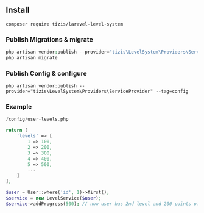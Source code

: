 ## Install

`composer require tizis/laravel-level-system`

### Publish Migrations & migrate 

```php
php artisan vendor:publish --provider="tizis\LevelSystem\Providers\ServiceProvider" --tag=migrations
php artisan migrate
```

### Publish Config & configure 

`php artisan vendor:publish --provider="tizis\LevelSystem\Providers\ServiceProvider" --tag=config`

### Example

```php
/config/user-levels.php

return [
    'levels' => [
        1 => 100,
        2 => 200,
        3 => 300,
        4 => 400,
        5 => 500,
        ...
    ]
];
``` 


```php
$user = User::where('id', 1)->first();
$service = new LevelService($user);  
$service->addProgress(500); // now user has 2nd level and 200 points of experience (500 - 100 - 200)
``` 
